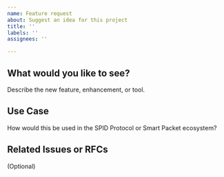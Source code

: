 ```yaml
---
name: Feature request
about: Suggest an idea for this project
title: ''
labels: ''
assignees: ''

---
```


## What would you like to see?

Describe the new feature, enhancement, or tool.

## Use Case

How would this be used in the SPID Protocol or Smart Packet ecosystem?

## Related Issues or RFCs

(Optional)
